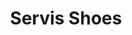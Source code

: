 ---
title: "Servis Shoes"
url: /karachi/servis-shoes-5-sir-syed-ahmed-rd-block-h-north-nazimabad-town/
shop: shoes
---